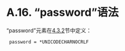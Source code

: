 A.16. “password”语法
==================
“password”元素在[4.3.2](../Section04/4.3.2.md)节中定义：

     password = *UNICODECHARNOCRLF
